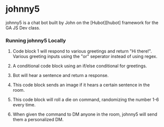 # johnny5

johnny5 is a chat bot built by John on the [Hubot][hubot] framework for the GA JS Dev class. 

### Running johnny5 Locally

1) Code block 1 will respond to various greetings and return  "Hi there!". Various greeting inputs using the "or" seperator instead of using regex.

2) A conditional code block using an if/else conditional for greetings.

3) Bot will hear a sentence and return a response.

4) This code block sends an image if it hears a certain sentence in the room.

5) This code block will roll a die on command, randomizing the number 1-6 every time.

6) When given the command to DM anyone in the room, johnny5 will send them a personalized DM.
